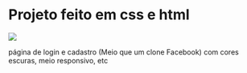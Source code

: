 # Projeto feito em css e html

![](https://repository-images.githubusercontent.com/246608786/0e086280-d83c-11eb-8050-efc8b2a45ed3)

página de login  e cadastro (Meio que um clone Facebook) com cores  escuras, meio responsivo, etc
